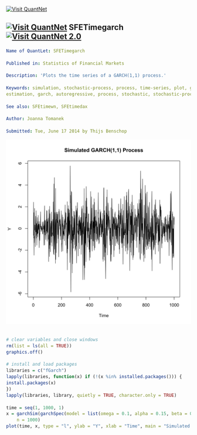 
[<img src="https://github.com/QuantLet/Styleguide-and-Validation-procedure/blob/master/pictures/banner.png" alt="Visit QuantNet">](http://quantlet.de/index.php?p=info)

## [<img src="https://github.com/QuantLet/Styleguide-and-Validation-procedure/blob/master/pictures/qloqo.png" alt="Visit QuantNet">](http://quantlet.de/) **SFETimegarch** [<img src="https://github.com/QuantLet/Styleguide-and-Validation-procedure/blob/master/pictures/QN2.png" width="60" alt="Visit QuantNet 2.0">](http://quantlet.de/d3/ia)

```yaml
Name of QuantLet: SFETimegarch

Published in: Statistics of Financial Markets

Description: 'Plots the time series of a GARCH(1,1) process.'

Keywords: simulation, stochastic-process, process, time-series, plot, graphical representation,
estimation, garch, autoregressive, process, stochastic, stochastic-process, volatility

See also: SFEtimewn, SFEtimedax

Author: Joanna Tomanek

Submitted: Tue, June 17 2014 by Thijs Benschop
```

![Picture1](SFETimegarch-1.png)


```r

# clear variables and close windows
rm(list = ls(all = TRUE))
graphics.off()

# install and load packages
libraries = c("fGarch")
lapply(libraries, function(x) if (!(x %in% installed.packages())) {
install.packages(x)
})
lapply(libraries, library, quietly = TRUE, character.only = TRUE)

time = seq(1, 1000, 1)
x = garchSim(garchSpec(model = list(omega = 0.1, alpha = 0.15, beta = 0.8), rseed = 100), 
    n = 1000)
plot(time, x, type = "l", ylab = "Y", xlab = "Time", main = "Simulated GARCH(1,1) Process")

```
